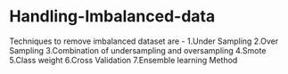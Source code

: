 # Handling-Imbalanced-data
Techniques to remove imbalanced dataset are -
1.Under Sampling
2.Over Sampling 
3.Combination of undersampling and oversampling
4.Smote 
5.Class weight
6.Cross Validation
7.Ensemble learning Method

